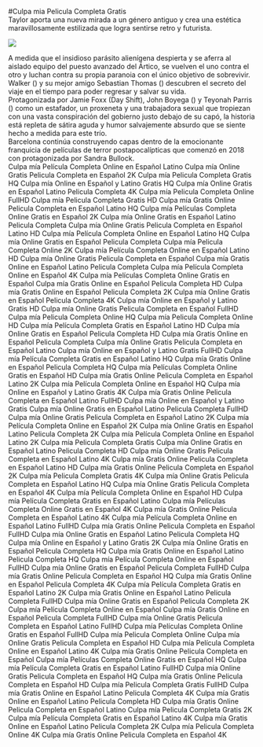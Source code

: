 #Culpa mia Pelicula Completa Gratis  
Taylor aporta una nueva mirada a un género antiguo y crea una estética maravillosamente estilizada que logra sentirse retro y futurista.  
  
[![](https://i.imgur.com/qSNzIqt.png)](https://movie.rssnews.media/JPdtkXBB.php)  
  
A medida que el insidioso parásito alienígena despierta y se aferra al aislado equipo del puesto avanzado del Ártico, se vuelven el uno contra el otro y luchan contra su propia paranoia con el único objetivo de sobrevivir.  
Walker () y su mejor amigo Sebastian Thomas () descubren el secreto del viaje en el tiempo para poder regresar y salvar su vida.  
Protagonizada por Jamie Foxx (Day Shift), John Boyega () y Teyonah Parris () como un estafador, un proxeneta y una trabajadora sexual que tropiezan con una vasta conspiración del gobierno justo debajo de su capó, la historia está repleta de sátira aguda y humor salvajemente absurdo que se siente hecho a medida para este trío.  
 Barcelona continúa construyendo capas dentro de la emocionante franquicia de películas de terror postapocalípticas que comenzó en 2018 con  protagonizada por Sandra Bullock.  
Culpa mía Película Completa Online en Español Latino
Culpa mía Online Gratis Pelicula Completa en Español 2K
Culpa mía Pelicula Completa Gratis HQ
Culpa mía Online en Español y Latino Gratis HQ
Culpa mía Online Gratis en Español Latino Pelicula Completa 4K
Culpa mía Pelicula Completa Online FullHD
Culpa mía Pelicula Completa Gratis HD
Culpa mía Gratis Online Pelicula Completa en Español Latino HQ
Culpa mía Películas Completa Online Gratis en Español 2K
Culpa mía Online Gratis en Español Latino Pelicula Completa
Culpa mía Online Gratis Pelicula Completa en Español Latino HD
Culpa mía Película Completa Online en Español Latino HQ
Culpa mía Online Gratis en Español Pelicula Completa
Culpa mía Pelicula Completa Online 2K
Culpa mía Película Completa Online en Español Latino HD
Culpa mía Online Gratis Pelicula Completa en Español
Culpa mía Gratis Online en Español Latino Pelicula Completa
Culpa mía Película Completa Online en Español 4K
Culpa mía Películas Completa Online Gratis en Español
Culpa mía Gratis Online en Español Pelicula Completa HD
Culpa mía Gratis Online en Español Pelicula Completa 2K
Culpa mía Online Gratis en Español Pelicula Completa 4K
Culpa mía Online en Español y Latino Gratis HD
Culpa mía Online Gratis Pelicula Completa en Español FullHD
Culpa mía Pelicula Completa Online HQ
Culpa mía Pelicula Completa Online HD
Culpa mía Película Completa Gratis en Español Latino HD
Culpa mía Online Gratis en Español Pelicula Completa HD
Culpa mía Gratis Online en Español Pelicula Completa
Culpa mía Online Gratis Pelicula Completa en Español Latino
Culpa mía Online en Español y Latino Gratis FullHD
Culpa mía Película Completa Gratis en Español Latino HQ
Culpa mía Gratis Online en Español Pelicula Completa HQ
Culpa mía Películas Completa Online Gratis en Español HD
Culpa mía Gratis Online Pelicula Completa en Español Latino 2K
Culpa mía Película Completa Online en Español HQ
Culpa mía Online en Español y Latino Gratis 4K
Culpa mía Gratis Online Pelicula Completa en Español Latino FullHD
Culpa mía Online en Español y Latino Gratis
Culpa mía Online Gratis en Español Latino Pelicula Completa FullHD
Culpa mía Online Gratis Pelicula Completa en Español Latino 2K
Culpa mía Película Completa Online en Español 2K
Culpa mía Online Gratis en Español Latino Pelicula Completa 2K
Culpa mía Película Completa Online en Español Latino 2K
Culpa mía Pelicula Completa Gratis
Culpa mía Online Gratis en Español Latino Pelicula Completa HD
Culpa mía Online Gratis Pelicula Completa en Español Latino 4K
Culpa mía Gratis Online Pelicula Completa en Español Latino HD
Culpa mía Gratis Online Pelicula Completa en Español 2K
Culpa mía Pelicula Completa Gratis 4K
Culpa mía Online Gratis Pelicula Completa en Español Latino HQ
Culpa mía Online Gratis Pelicula Completa en Español 4K
Culpa mía Película Completa Online en Español HD
Culpa mía Película Completa Gratis en Español Latino
Culpa mía Películas Completa Online Gratis en Español 4K
Culpa mía Gratis Online Pelicula Completa en Español Latino 4K
Culpa mía Película Completa Online en Español Latino FullHD
Culpa mía Gratis Online Pelicula Completa en Español FullHD
Culpa mía Online Gratis en Español Latino Pelicula Completa HQ
Culpa mía Online en Español y Latino Gratis 2K
Culpa mía Online Gratis en Español Pelicula Completa HQ
Culpa mía Gratis Online en Español Latino Pelicula Completa HQ
Culpa mía Película Completa Online en Español FullHD
Culpa mía Online Gratis en Español Pelicula Completa FullHD
Culpa mía Gratis Online Pelicula Completa en Español HQ
Culpa mía Gratis Online en Español Pelicula Completa 4K
Culpa mía Película Completa Gratis en Español Latino 2K
Culpa mía Gratis Online en Español Latino Pelicula Completa FullHD
Culpa mía Online Gratis en Español Pelicula Completa 2K
Culpa mía Película Completa Online en Español
Culpa mía Gratis Online en Español Pelicula Completa FullHD
Culpa mía Online Gratis Pelicula Completa en Español Latino FullHD
Culpa mía Películas Completa Online Gratis en Español FullHD
Culpa mía Pelicula Completa Online
Culpa mía Online Gratis Pelicula Completa en Español HD
Culpa mía Película Completa Online en Español Latino 4K
Culpa mía Gratis Online Pelicula Completa en Español
Culpa mía Películas Completa Online Gratis en Español HQ
Culpa mía Película Completa Gratis en Español Latino FullHD
Culpa mía Online Gratis Pelicula Completa en Español HQ
Culpa mía Gratis Online Pelicula Completa en Español HD
Culpa mía Pelicula Completa Gratis FullHD
Culpa mía Gratis Online en Español Latino Pelicula Completa 4K
Culpa mía Gratis Online en Español Latino Pelicula Completa HD
Culpa mía Gratis Online Pelicula Completa en Español Latino
Culpa mía Pelicula Completa Gratis 2K
Culpa mía Película Completa Gratis en Español Latino 4K
Culpa mía Gratis Online en Español Latino Pelicula Completa 2K
Culpa mía Pelicula Completa Online 4K
Culpa mía Gratis Online Pelicula Completa en Español 4K
